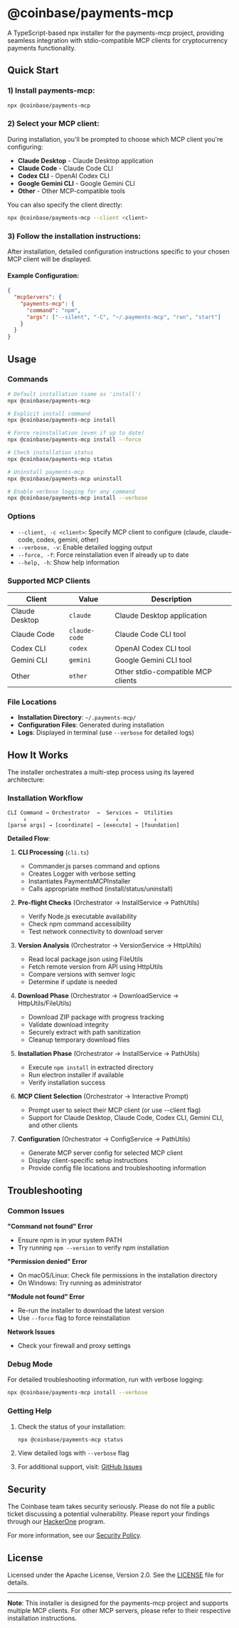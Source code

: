 # @coinbase/payments-mcp

A TypeScript-based npx installer for the payments-mcp project, providing seamless integration with stdio-compatible MCP clients for cryptocurrency payments functionality.

## Quick Start

### 1) Install payments-mcp:

```bash
npx @coinbase/payments-mcp
```

### 2) Select your MCP client:

During installation, you'll be prompted to choose which MCP client you're configuring:
- **Claude Desktop** - Claude Desktop application
- **Claude Code** - Claude Code CLI
- **Codex CLI** - OpenAI Codex CLI
- **Google Gemini CLI** - Google Gemini CLI
- **Other** - Other MCP-compatible tools

You can also specify the client directly:

```bash
npx @coinbase/payments-mcp --client <client>
```

### 3) Follow the installation instructions:

After installation, detailed configuration instructions specific to your chosen MCP client will be displayed.

#### Example Configuration:
```json
{
  "mcpServers": {
    "payments-mcp": {
      "command": "npm",
      "args": ["--silent", "-C", "~/.payments-mcp", "run", "start"]
    }
  }
}
```

## Usage

### Commands

```bash
# Default installation (same as 'install')
npx @coinbase/payments-mcp

# Explicit install command
npx @coinbase/payments-mcp install

# Force reinstallation (even if up to date)
npx @coinbase/payments-mcp install --force

# Check installation status
npx @coinbase/payments-mcp status

# Uninstall payments-mcp
npx @coinbase/payments-mcp uninstall

# Enable verbose logging for any command
npx @coinbase/payments-mcp install --verbose
```

### Options

- `--client, -c <client>`: Specify MCP client to configure (claude, claude-code, codex, gemini, other)
- `--verbose, -v`: Enable detailed logging output
- `--force, -f`: Force reinstallation even if already up to date
- `--help, -h`: Show help information

### Supported MCP Clients

| Client | Value | Description |
|------|-------|-------------|
| Claude Desktop | `claude` | Claude Desktop application |
| Claude Code | `claude-code` | Claude Code CLI tool |
| Codex CLI | `codex` | OpenAI Codex CLI tool |
| Gemini CLI | `gemini` | Google Gemini CLI tool |
| Other | `other` | Other stdio-compatible MCP clients |

### File Locations

- **Installation Directory**: `~/.payments-mcp/`
- **Configuration Files**: Generated during installation
- **Logs**: Displayed in terminal (use `--verbose` for detailed logs)

## How It Works

The installer orchestrates a multi-step process using its layered architecture:

### Installation Workflow

```
CLI Command → Orchestrator  →  Services →  Utilities
     ↓             ↓              ↓           ↓
[parse args] → [coordinate] → [execute] → [foundation]
```

**Detailed Flow**:

1. **CLI Processing** (`cli.ts`)
   - Commander.js parses command and options
   - Creates Logger with verbose setting
   - Instantiates PaymentsMCPInstaller
   - Calls appropriate method (install/status/uninstall)

2. **Pre-flight Checks** (Orchestrator → InstallService → PathUtils)
   - Verify Node.js executable availability
   - Check npm command accessibility  
   - Test network connectivity to download server

3. **Version Analysis** (Orchestrator → VersionService → HttpUtils)
   - Read local package.json using FileUtils
   - Fetch remote version from API using HttpUtils
   - Compare versions with semver logic
   - Determine if update is needed

4. **Download Phase** (Orchestrator → DownloadService → HttpUtils/FileUtils)
   - Download ZIP package with progress tracking
   - Validate download integrity
   - Securely extract with path sanitization
   - Cleanup temporary download files

5. **Installation Phase** (Orchestrator → InstallService → PathUtils)
   - Execute `npm install` in extracted directory
   - Run electron installer if available
   - Verify installation success

6. **MCP Client Selection** (Orchestrator → Interactive Prompt)
   - Prompt user to select their MCP client (or use --client flag)
   - Support for Claude Desktop, Claude Code, Codex CLI, Gemini CLI, and other clients
   
7. **Configuration** (Orchestrator → ConfigService → PathUtils)
   - Generate MCP server config for selected MCP client
   - Display client-specific setup instructions
   - Provide config file locations and troubleshooting information

## Troubleshooting

### Common Issues

**"Command not found" Error**
- Ensure npm is in your system PATH
- Try running `npm --version` to verify npm installation

**"Permission denied" Error**
- On macOS/Linux: Check file permissions in the installation directory
- On Windows: Try running as administrator

**"Module not found" Error**
- Re-run the installer to download the latest version
- Use `--force` flag to force reinstallation

**Network Issues**
- Check your firewall and proxy settings

### Debug Mode

For detailed troubleshooting information, run with verbose logging:

```bash
npx @coinbase/payments-mcp install --verbose
```

### Getting Help

1. Check the status of your installation:
   ```bash
   npx @coinbase/payments-mcp status
   ```

2. View detailed logs with `--verbose` flag

3. For additional support, visit: [GitHub Issues](https://github.com/coinbase/payments-mcp/issues)

## Security

The Coinbase team takes security seriously. Please do not file a public ticket discussing a potential vulnerability. Please report your findings through our [HackerOne](https://hackerone.com/coinbase) program.

For more information, see our [Security Policy](SECURITY.md).

## License

Licensed under the Apache License, Version 2.0. See the [LICENSE](LICENSE) file for details.

---

**Note**: This installer is designed for the payments-mcp project and supports multiple MCP clients. For other MCP servers, please refer to their respective installation instructions.